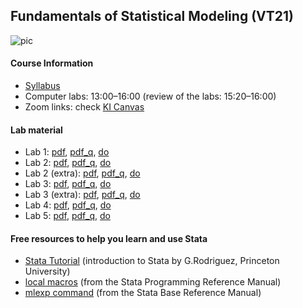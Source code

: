 ## Fundamentals of Statistical Modeling (VT21)

<img src="https://i.ibb.co/Wf2w76H/pic.png" alt="pic" border="0">

#### Course Information

* [Syllabus](http://www.imm.ki.se/biostatistics/courses/fsm/Syllabus.pdf)
* Computer labs: 13:00–16:00 (review of the labs: 15:20–16:00)
* Zoom links: check [KI Canvas](https://canvas.ki.se/)

#### Lab material

* Lab 1: [pdf](https://anddis.github.io/fsm/pdf/lab1.pdf), [pdf_q](https://anddis.github.io/fsm/pdf/lab1_q.pdf), [do](https://anddis.github.io/fsm/do/lab1.do)
* Lab 2: [pdf](https://anddis.github.io/fsm/pdf/lab2.pdf), [pdf_q](https://anddis.github.io/fsm/pdf/lab2_q.pdf), [do](https://anddis.github.io/fsm/do/lab2.do)
* Lab 2 (extra): [pdf](https://anddis.github.io/fsm/pdf/lab2_extra.pdf), [pdf_q](https://anddis.github.io/fsm/pdf/lab2_extra_q.pdf), [do](https://anddis.github.io/fsm/do/lab2_extra.do)
* Lab 3: [pdf](https://anddis.github.io/fsm/pdf/lab3.pdf), [pdf_q](https://anddis.github.io/fsm/pdf/lab3_q.pdf), [do](https://anddis.github.io/fsm/do/lab3.do)
* Lab 3 (extra): [pdf](https://anddis.github.io/fsm/pdf/lab3_extra.pdf), [pdf_q](https://anddis.github.io/fsm/pdf/lab3_extra_q.pdf), [do](https://anddis.github.io/fsm/do/lab3_extra.do)
* Lab 4: [pdf](https://anddis.github.io/fsm/pdf/lab4.pdf), [pdf_q](https://anddis.github.io/fsm/pdf/lab4_q.pdf), [do](https://anddis.github.io/fsm/do/lab4.do)
* Lab 5: [pdf](https://anddis.github.io/fsm/pdf/lab5.pdf), [pdf_q](https://anddis.github.io/fsm/pdf/lab5_q.pdf), [do](https://anddis.github.io/fsm/do/lab5.do)

#### Free resources to help you learn and use Stata

* [Stata Tutorial](http://data.princeton.edu/stata/) (introduction to Stata by G.Rodriguez, Princeton University)
* [local macros](http://www.stata.com/manuals13/pmacro.pdf) (from the Stata Programming Reference Manual)
* [mlexp command](http://www.stata.com/manuals14/rmlexp.pdf) (from the Stata Base Reference Manual)

